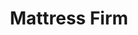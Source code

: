 ---
title: "Mattress Firm"
url: /virginia-beach/mattress-firm-landstown-centre-way/
shop: Betten
---